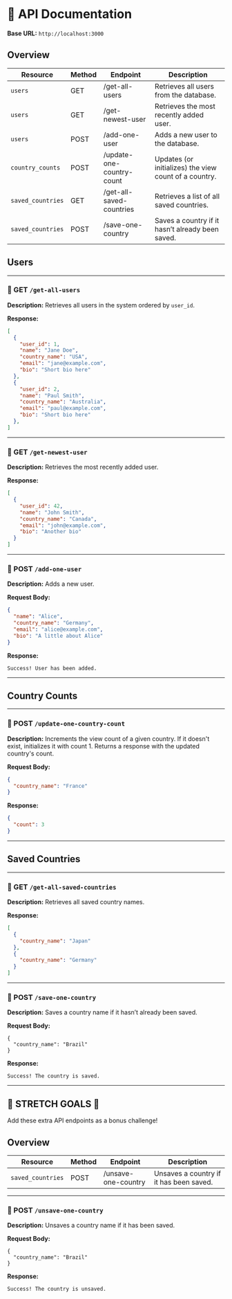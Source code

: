# 📘 API Documentation

**Base URL:** `http://localhost:3000`

## Overview

| Resource         | Method | Endpoint                   | Description                                           |
|------------------|--------|----------------------------|-------------------------------------------------------|
| `users`          | GET    | /get-all-users             | Retrieves all users from the database.               |
| `users`          | GET    | /get-newest-user           | Retrieves the most recently added user.              |
| `users`          | POST   | /add-one-user              | Adds a new user to the database.                     |
| `country_counts` | POST   | /update-one-country-count  | Updates (or initializes) the view count of a country.|
| `saved_countries`| GET    | /get-all-saved-countries   | Retrieves a list of all saved countries.             |
| `saved_countries`| POST   | /save-one-country          | Saves a country if it hasn’t already been saved.     |


## Users

---

### 🔹 GET `/get-all-users`

**Description:** Retrieves all users in the system ordered by `user_id`.

**Response:**

```json
[
  {
    "user_id": 1,
    "name": "Jane Doe",
    "country_name": "USA",
    "email": "jane@example.com",
    "bio": "Short bio here"
  },
  {
    "user_id": 2,
    "name": "Paul Smith",
    "country_name": "Australia",
    "email": "paul@example.com",
    "bio": "Short bio here"
  },
]
```

---

### 🔹 GET `/get-newest-user`

**Description:** Retrieves the most recently added user.

**Response:**

```json
[
  {
    "user_id": 42,
    "name": "John Smith",
    "country_name": "Canada",
    "email": "john@example.com",
    "bio": "Another bio"
  }
]
```

---

### 🔹 POST `/add-one-user`

**Description:** Adds a new user.

**Request Body:**

```json
{
  "name": "Alice",
  "country_name": "Germany",
  "email": "alice@example.com",
  "bio": "A little about Alice"
}
```

**Response:**

```
Success! User has been added.
```

---

## Country Counts

---

### 🔹 POST `/update-one-country-count`

**Description:** Increments the view count of a given country. If it doesn't exist, initializes it with count 1. Returns a response with the updated country's count. 

**Request Body:**

```json
{
  "country_name": "France"
}
```

**Response:**

```json
{
  "count": 3
}
```

---

## Saved Countries

---

### 🔹 GET `/get-all-saved-countries`

**Description:** Retrieves all saved country names.

**Response:**

```json
[
  {
    "country_name": "Japan"
  },
  {
    "country_name": "Germany"
  }
]
```

---

### 🔹 POST `/save-one-country`

**Description:** Saves a country name if it hasn’t already been saved.

**Request Body:**

```
{
  "country_name": "Brazil"
}
```

**Response:**

```
Success! The country is saved.
```

---

## 🌟 STRETCH GOALS 🌟

Add these extra API endpoints as a bonus challenge! 

## Overview

| Resource         | Method | Endpoint                   | Description                                           |
|------------------|--------|----------------------------|-------------------------------------------------------|
| `saved_countries`| POST   | /unsave-one-country        | Unsaves a country if it has been saved.     |

---

### 🔹 POST `/unsave-one-country`

**Description:** Unsaves a country name if it has been saved. 

**Request Body:**

```
{
  "country_name": "Brazil"
}
```

**Response:**

```
Success! The country is unsaved.
```
